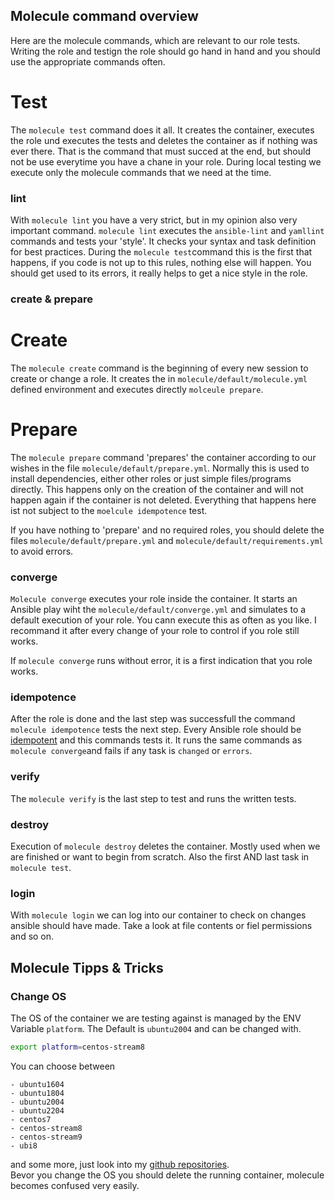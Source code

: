 ## Molecule command overview

Here are the molecule commands, which are relevant to our role tests.
Writing the role and testign the role should go hand in hand and you should use the appropriate commands often.

# Test

The `molecule test` command does it all. It creates the container, executes the role und executes the tests and deletes the container as if nothing was ever there.
That is the command that must succed at the end, but should not be use everytime you have a chane in your role.
During local testing we execute only the molecule commands that we need at the time.

### lint

With `molecule lint` you have a very strict, but in my opinion also very important command. `molecule lint` executes the `ansible-lint` and `yamllint` commands and tests your 'style'. It checks your syntax and task definition for best practices. During the `molecule test`command this is the first that happens, if you code is not up to this rules, nothing else will happen.
You should get used to its errors, it really helps to get a nice style in the role.

### create & prepare

# Create

The `molecule create` command is the beginning of every new session to create or change a role.
It creates the in `molecule/default/molecule.yml` defined environment and executes directly `molceule prepare`.

# Prepare

The `molecule prepare` command 'prepares' the container according to our wishes in the file `molecule/default/prepare.yml`. Normally this is used to install dependencies, either other roles or just simple files/programs directly. This happens only on the creation of the container and will not happen again if the container is not deleted.
Everything that happens here ist not subject to the `moelcule idempotence` test.

If you have nothing to 'prepare' and no required roles, you should delete the files `molecule/default/prepare.yml` and `molecule/default/requirements.yml` to avoid errors.

### converge

`Molecule converge` executes your role inside the container. It starts an Ansible play wiht the `molecule/default/converge.yml` and simulates to a default execution of your role. You cann execute this as often as you like. I recommand it after every change of your role to control if you role still works.

If `molecule converge` runs without error, it is a first indication that you role works.

### idempotence

After the role is done and the last step was successfull the command `molecule idempotence` tests the next step. Every Ansible role should be [idempotent](https://docs.ansible.com/ansible/latest/reference_appendices/glossary.html#term-Idempotency) and this commands tests it. It runs the same commands as `molecule converge`and fails if any task is `changed` or `errors`.

### verify

The `molecule verify` is the last step to test and runs the written tests.

### destroy

Execution of `molecule destroy` deletes the container. Mostly used when we are finished or want to begin from scratch. Also the first AND last task in `molecule test`.

### login

With `molecule login` we can log into our container to check on changes ansible should have made. Take a look at file contents or fiel permissions and so on.

## Molecule Tipps & Tricks

### Change OS

The OS of the container we are testing against is managed by the ENV Variable `platform`.
The Default is `ubuntu2004` and can be changed with.

```bash
export platform=centos-stream8
```

You can choose between
```
- ubuntu1604
- ubuntu1804
- ubuntu2004
- ubuntu2204
- centos7
- centos-stream8
- centos-stream9
- ubi8
```

and some more, just look into my [github repositories](https://github.com/mullholland?tab=repositories&q=docker-molecue&type=&language=&sort=).  
Bevor you change the OS you should delete the running container, molecule becomes confused very easily.
